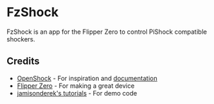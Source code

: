 # FzShock

FzShock is an app for the Flipper Zero to control PiShock compatible shockers.

## Credits

- [OpenShock](https://openshock.org/) - For inspiration and [documentation](https://wiki.openshock.org/hardware/shockers/caixianlin/)
- [Flipper Zero](https://flipperzero.one/) - For making a great device
- [jamisonderek's tutorials](https://github.com/jamisonderek/flipper-zero-tutorials) - For demo code

